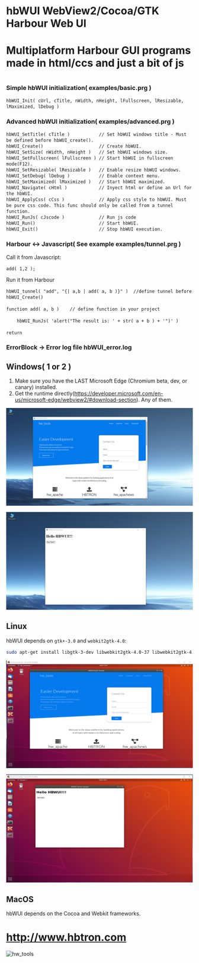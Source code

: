 # hbWUI WebView2/Cocoa/GTK Harbour Web UI
#
# Multiplatform Harbour GUI programs made in html/ccs and just a bit of js
#

### Simple hbWUI initialization( examples/basic.prg )

    hbWUI_Init( cUrl, cTitle, nWidth, nHeight, lFullscreen, lResizable, lMaximized, lDebug )

### Advanced hbWUI initialization( examples/advanced.prg )

    hbWUI_SetTitle( cTitle )           // Set hbWUI windows title - Must be defined before hbWUI_create().
    hbWUI_Create()                     // Create hbWUI.
    hbWUI_SetSize( nWidth, nHeight )   // Set hbWUI windows size.
    hbWUI_SetFullscreen( lFullscreen ) // Start hbWUI in fullscreen mode(F12).
    hbWUI_SetResizable( lResizable )   // Enable resize hbWUI windows.
    hbWUI_SetDebug( lDebug )           // Enable context menu.
    hbWUI_SetMaximized( lMaximized )   // Start hbWUI maximized.
    hbWUI_Navigate( cHtml )            // Inyect html or define an Url for the hbWUI.
    hbWUI_ApplyCss( cCss )             // Apply css style to hbWUI. Must be pure css code. This func should only be called from a tunnel function.
    hbWUI_RunJs( cJscode )             // Run js code
    hbWUI_Run()                        // Start hbWUI.
    hbWUI_Exit()                       // Stop hbWUI execution.

### Harbour <-> Javascript( See example examples/tunnel.prg )

Call it from Javascript:

    add( 1,2 ); 

Run it from Harbour

    hbWUI_tunnel( "add", "{| a,b | add( a, b )}" )  //define tunnel before hbWUI_Create()

    function add( a, b )    // define function in your project

        hbWUI_RunJs( 'alert("The result is: ' + str( a + b ) + '")' )

    return     

### ErrorBlock -> Error log file hbWUI_error.log
    
## Windows( 1 or 2 ) 

1) Make sure you have the LAST Microsoft Edge (Chromium beta, dev, or canary) installed.
2) Get the runtime directly(https://developer.microsoft.com/en-us/microsoft-edge/webview2/#download-section). Any of them.

<p align="center"><img alt="linux" src="examples/screenshots/Windows1.png"></p>
<p align="center"><img alt="linux" src="examples/screenshots/Windows2.png"></p>

## Linux

hbWUI depends on `gtk+-3.0` and `webkit2gtk-4.0`:

```sh
sudo apt-get install libgtk-3-dev libwebkit2gtk-4.0-37 libwebkit2gtk-4.0-dev
```
<p align="center"><img alt="linux" src="examples/screenshots/ubuntu1.png"></p>
<p align="center"><img alt="linux" src="examples/screenshots/ubuntu2.png"></p>

## MacOS

hbWUI depends on the Cocoa and Webkit frameworks.

# http://www.hbtron.com
<img src="http://www.hbtron.com/hwtools512.png" width="250" title="hw_tools">
